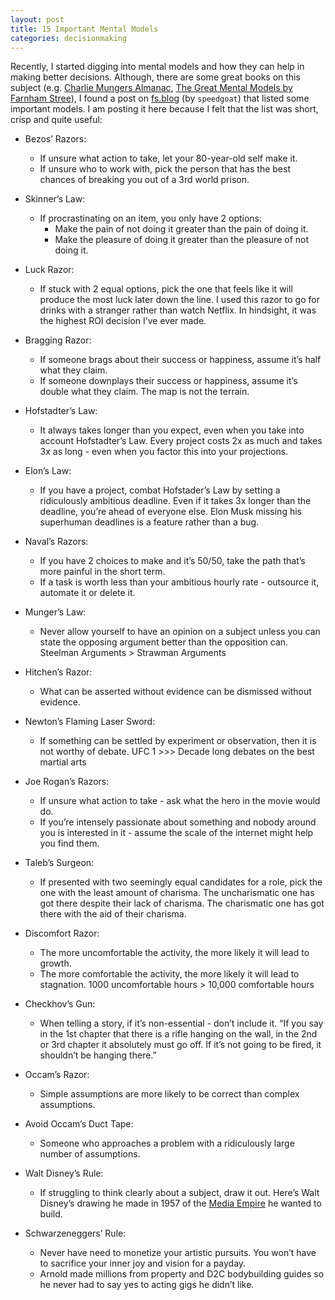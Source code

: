 ```yaml
---
layout: post
title: 15 Important Mental Models
categories: decisionmaking
---
```


Recently, I started digging into mental models and how they can help in making better decisions. Although, there are some great books on this subject (e.g. [Charlie Mungers Almanac](https://www.amazon.com/Poor-Charlies-Almanack-Charles-Expanded/dp/1578645018/ref=sr_1_2?crid=X4NRDCLRL7HM&dchild=1&keywords=charlie+munger+poor+charlie%27s+almanack&qid=1614903921&sprefix=Charlie+Munger%2Caps%2C225&sr=8-2), [The Great Mental Models by Farnham Stree](https://www.amazon.com/Great-Mental-Models-Thinking-Concepts/dp/1999449002/ref=sr_1_1?crid=10F7A9BW0UYNF&dchild=1&keywords=farnam+street+mental+models&qid=1614903981&sprefix=Farnham+street+%2Caps%2C228&sr=8-1)), I found a post on [fs.blog](https://fs.blog) (by `speedgoat`) that listed some important models. I am posting it here because I felt that the list was short, crisp and quite useful:

- Bezos’ Razors:
	- If unsure what action to take, let your 80-year-old self make it.
	- If unsure who to work with, pick the person that has the best chances of breaking you out of a 3rd world prison.

- Skinner’s Law:
  - If procrastinating on an item, you only have 2 options:
    - Make the pain of not doing it greater than the pain of doing it.
    - Make the pleasure of doing it greater than the pleasure of not doing it.

- Luck Razor:
  - If stuck with 2 equal options, pick the one that feels like it will produce the most luck later down the line. I used this razor to go for drinks with a stranger rather than watch Netflix. In hindsight, it was the highest ROI decision I’ve ever made.

- Bragging Razor:
  - If someone brags about their success or happiness, assume it’s half what they claim.
  - If someone downplays their success or happiness, assume it’s double what they claim. The map is not the terrain.

- Hofstadter’s Law:
  - It always takes longer than you expect, even when you take into account Hofstadter’s Law. Every project costs 2x as much and takes 3x as long - even when you factor this into your projections.

- Elon’s Law:
  - If you have a project, combat Hofstader’s Law by setting a ridiculously ambitious deadline. Even if it takes 3x longer than the deadline, you’re ahead of everyone else. Elon Musk missing his superhuman deadlines is a feature rather than a bug.

- Naval’s Razors:
  - If you have 2 choices to make and it’s 50/50, take the path that’s more painful in the short term.
  - If a task is worth less than your ambitious hourly rate - outsource it, automate it or delete it.

- Munger’s Law:
  - Never allow yourself to have an opinion on a subject unless you can state the opposing argument better than the opposition can. Steelman Arguments > Strawman Arguments

- Hitchen’s Razor:
  - What can be asserted without evidence can be dismissed without evidence.

- Newton’s Flaming Laser Sword:
  - If something can be settled by experiment or observation, then it is not worthy of debate. UFC 1 >>> Decade long debates on the best martial arts

- Joe Rogan’s Razors:
  - If unsure what action to take - ask what the hero in the movie would do.
  - If you’re intensely passionate about something and nobody around you is interested in it - assume the scale of the internet might help you find them.

- Taleb’s Surgeon:
  - If presented with two seemingly equal candidates for a role, pick the one with the least amount of charisma. The uncharismatic one has got there despite their lack of charisma. The charismatic one has got there with the aid of their charisma.

- Discomfort Razor:
  - The more uncomfortable the activity, the more likely it will lead to growth.
  - The more comfortable the activity, the more likely it will lead to stagnation. 1000 uncomfortable hours > 10,000 comfortable hours

- Checkhov’s Gun:
  - When telling a story, if it’s non-essential - don’t include it. “If you say in the 1st chapter that there is a rifle hanging on the wall, in the 2nd or 3rd chapter it absolutely must go off. If it’s not going to be fired, it shouldn’t be hanging there.”

- Occam’s Razor:
  - Simple assumptions are more likely to be correct than complex assumptions.

- Avoid Occam’s Duct Tape:
  - Someone who approaches a problem with a ridiculously large number of assumptions.

- Walt Disney’s Rule:
  - If struggling to think clearly about a subject, draw it out. Here’s Walt Disney’s drawing he made in 1957 of the [Media Empire](https://i.redd.it/qaflf41l7ga61.jpg) he wanted to build.

- Schwarzeneggers’ Rule:
  - Never have need to monetize your artistic pursuits. You won’t have to sacrifice your inner joy and vision for a payday.
  - Arnold made millions from property and D2C bodybuilding guides so he never had to say yes to acting gigs he didn’t like.